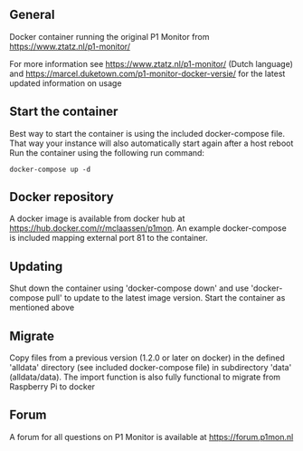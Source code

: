 ## General
Docker container running the original P1 Monitor from https://www.ztatz.nl/p1-monitor/

For more information see https://www.ztatz.nl/p1-monitor/ (Dutch language) and https://marcel.duketown.com/p1-monitor-docker-versie/ for the latest updated information on usage

## Start the container
Best way to start the container is using the included docker-compose file. That way your instance will also automatically start again after a host reboot
Run the container using the following run command:

    docker-compose up -d

## Docker repository
A docker image is available from docker hub at https://hub.docker.com/r/mclaassen/p1mon. An example docker-compose is included mapping external port 81 to the container.

## Updating
Shut down the container using 'docker-compose down' and use 'docker-compose pull' to update to the latest image version. Start the container as mentioned above

## Migrate
Copy files from a previous version (1.2.0 or later on docker) in the defined 'alldata' directory (see included docker-compose file) in subdirectory 'data' (alldata/data). The import function is also fully functional to migrate from Raspberry Pi to docker

## Forum
A forum for all questions on P1 Monitor is available at https://forum.p1mon.nl
